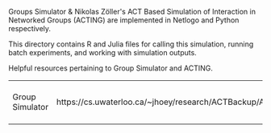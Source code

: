 
Groups Simulator & Nikolas Zöller's ACT Based Simulation of Interaction in Networked Groups (ACTING) are implemented in Netlogo and Python respectively.

This directory contains R and Julia files for calling this simulation, running batch experiments, and working with simulation outputs.

Helpful resources pertaining to Group Simulator and ACTING.

<table style="width:100%">
  <tr>
    <td>Group Simulator</td>
    <td>https://cs.uwaterloo.ca/~jhoey/research/ACTBackup/ACT/SmallGroups/GroupSimulator.html</td>
    <td>ACT in Networked Groups (ACTING)</td>
    <td>Will be released upon publication.</td>
  </tr>
</table>
